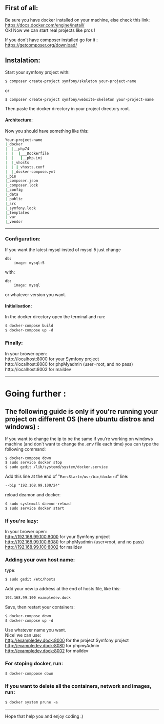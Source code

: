 ## First of all:
Be sure you have docker installed on your machine, else check this link:
https://docs.docker.com/engine/install/<br>
Ok! Now we can start real projects like pros !

If you don't have composer installed go for it : https://getcomposer.org/download/


## Instalation:
Start your symfony project with:
```html
$ composer create-project symfony/skeleton your-project-name
```
or<br>
```html
$ composer create-project symfony/website-skeleton your-project-name
```

Then paste the docker directory in your project directory root.

#### Architecture:
Now you should have something like this:<br>
```bash
Your-project-name
|_docker
|  |__php74
|  |  |___Dockerfile
|  |   |__php.ini
|  |_vhosts
|  | |_vhosts.conf
|  |_docker-compose.yml
|_bin
|_composer.json  
|_composer.lock  
|_config  
|_data  
|_public  
|_src  
|_symfony.lock  
|_templates  
|_var  
|_vendor  
```
-----
### Configuration:

If you want the latest mysql insted of mysql 5 just change
```tmml
db:
    image: mysql:5
```
with:
```html
db:
    image: mysql
```
or whatever version you want.
#### Initialisation:
In the docker directory open the terminal and run:
```html
$ docker-compose build
$ docker-compose up -d
```

### Finally:
In your brower open:<br> 
http://localhost:8000 for your Symfony project<br>
http://localhost:8080 for phpMyadmin (user=root, and no pass)<br>
http://localhost:8002 for maildev<br>

---
# Going further :

## The following guide is only if you're running your project on different OS (here ubuntu distros and windows) :
If you want to change the ip to be the same if you're working on windows machine (and don't want to change the .env file each time) you can type the following command:

```html
$ docker-compose down
$ sudo service docker stop
$ sudo gedit /lib/systemd/system/docker.service
```
Add this line at the end of  "`ExecStart=/usr/bin/dockerd`"  line:
```html
--bip "192.168.99.100/24" 
```

reload deamon and docker:

```html
$ sudo systemctl daemon-reload
$ sudo service docker start
```

### If you're lazy:
In your brower open:<br> 
http://192.168.99.100:8000 for your Symfony project<br>
http://192.168.99.100:8080 for phpMyadmin (user=root, and no pass)<br>
http://192.168.99.100:8002 for maildev<br>

### Adding your own host name:

type:<br>

```html
$ sudo gedit /etc/hosts
```


Add your new ip address at the end of hosts file, like this:

````html
192.168.99.100 exampledev.dock
````

Save, then restart your containers: <br>
```html
$ docker-compose down
$ docker-compose up -d
```

Use whatever name you want.<br>
Nice! we can use:<br>
http://exampledev.dock:8000 for the project Symfony project<br>
http://exampledev.dock:8080 for phpmyAdmin <br>
http://exampledev.dock:8002 for maildev <br>

### For stoping docker, run:
```html
$ docker-comppose down
```
### If you want to delete all the containers, network and images, run:
```html
$ docker system prune -a
```

----
Hope that help you and enjoy coding :)